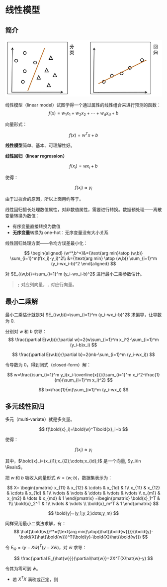 # 线性模型

## 简介

<img src="./images/image-20240716163657808.png" alt="image-20240716163657808" style="zoom:67%;" />

线性模型（linear model）试图学得一个通过属性的线性组合来进行预测的函数：
$$
f(x)=w_1x_1+w_2x_2+\cdots+w_dx_d+b
$$

向量形式：

$$
f(x)=w^Tx+b
$$

**线性模型**简单、基本、可理解性好。

**线性回归（linear regression）**

$$
f(x_i)=wx_i+b
$$

使得：

$$
f(x_i)\approx y_i
$$

由于过拟合的原因，所以上面用约等于。

线性回归擅长处理数值属性，对非数值属性，需要进行转换。数据预处理——离散变量转换为数值：

- 有序变量直接转换为数值
- **无序变量**转换为 one-hot：无序变量没有大小关系

线性回归处理方案——令均方误差最小化：

$$
\begin{aligned}
(w^*,b^*)&={\text{arg min}\atop (w,b)} \sum_{i=1}^m(f(x_i)-y_i)^2\\
&={\text{arg min} \atop (w,b)} \sum_{i=1}^m (y_i-wx_i-b)^2
\end{aligned}
$$

对 $E_{(w,b)}=\sum_{i=1}^m (y_i-wx_i-b)^2$ 进行最小二乘参数估计。

> `;` 对应列向量，`,` 对应行向量。

## 最小二乘解

最小二乘估计就是对 $E_{(w,b)}=\sum_{i=1}^m (y_i-wx_i-b)^2$  求偏导，让导数为 0.

分别对 $w$ 和 $b$ 求导：
$$
\frac{\partial E(w,b)}{\partial w}=2(w\sum_{i=1}^m x_i^2-\sum_{i=1}^m (y_i-b)x_i)
$$

$$
\frac{\partial E(w.b)}{\partial b}=2(mb-\sum_{i=1}^m (y_i-wx_i))
$$

令导数为 0，得到闭式（closed-form）解：

$$
w=\frac{\sum_{i=1}^m y_i(x_i-\overline{x})}{\sum_{i=1}^m x_i^2-\frac{1}{m}(\sum_{i=1}^m x_i)^2}
$$

$$
b=\frac{1}{m}\sum_{i=1}^m (y_i-wx_i)
$$

## 多元线性回归

多元（multi-variate）就是多变量。

$$
f(\bold{x}_i)=\bold{w}^T\bold{x}_i+b
$$

使得：

$$
f(x_i)\approx y_i
$$

其中，$\bold{x}_i=(x_{i1};x_{i2};\cdots;x_{id};)$ 是一个向量, $y_i\in \Reals$。

把 $w$ 和 $b$ 吸收入向量形式 $\hat{w}=(w;b)$，数据集表示为：

$$
X=
\begin{pmatrix}
    x_{11} & x_{12} & \cdots & x_{1d} & 1\\
    x_{11} & x_{12} & \cdots & x_{1d} & 1\\
    \vdots & \vdots & \ddots & \vdots & \vdots \\
    x_{m1} & x_{m2} & \dots & x_{md} & 1
\end{pmatrix}
=\begin{pmatrix}
    \bold{x}_1^T & 1\\
    \bold{x}_2^T & 1\\
    \vdots & \vdots \\
    \bold{x}_m^T & 1
\end{pmatrix}
$$

$$
\bold{y}=(y_1;y_2;\dots;y_m)
$$

同样采用最小二乘法求解，有：
$$
\hat{\bold{w}}^*={\text{arg min}\atop{\hat{\bold{w}}}}(\bold{y}-\bold{X}\hat{\bold{w}})^T(\bold{y}-\bold{X}\hat{\bold{w}})
$$

令 $E_{\hat{w}}=(y-X\hat{w})^T(y-X\hat{w})$，对 $\hat{w}$ 求导：

$$
\frac{\partial E_{\hat{w}}}{\partial\hat{w}}=2X^T(X\hat{w}-y)
$$

令其为零可到 $\hat{w}$。

- 若 $X^TX$ 满秩或正定，则